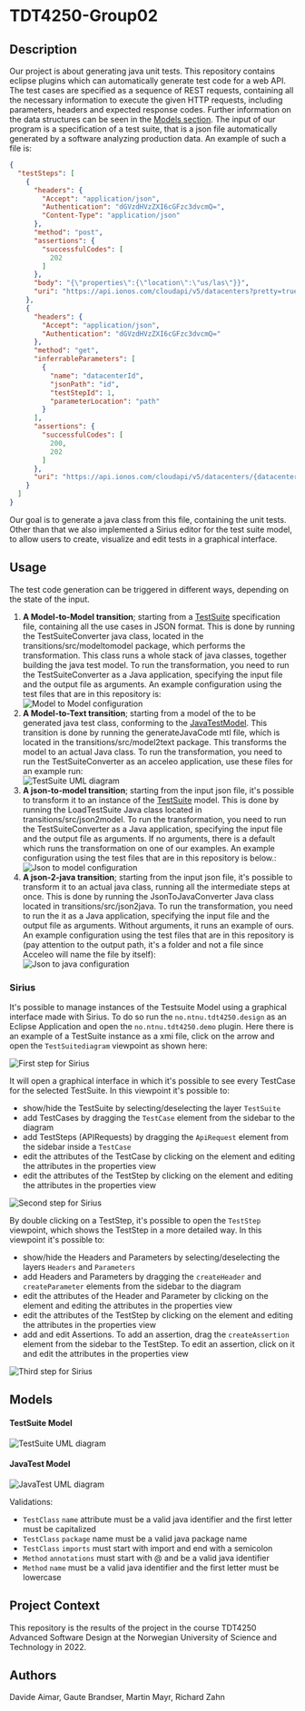 # TDT4250-Group02

## Description
Our project is about generating java unit tests. This repository contains eclipse plugins which can automatically generate test code for a web API. The test cases are specified as a sequence of REST requests, containing all the necessary information to execute the given HTTP requests, including parameters, headers and expected response codes. Further information on the data structures can be seen in the [Models section](#Models). The input of our program is a specification of a test suite, that is a json file automatically generated by a software analyzing production data. An example of such a file is:

```json
{
  "testSteps": [
    {
      "headers": {
        "Accept": "application/json",
        "Authentication": "dGVzdHVzZXI6cGFzc3dvcmQ=",
        "Content-Type": "application/json"
      },
      "method": "post",
      "assertions": {
        "successfulCodes": [
          202
        ]
      },
      "body": "{\"properties\":{\"location\":\"us/las\"}}",
      "uri": "https://api.ionos.com/cloudapi/v5/datacenters?pretty=true&depth=0"
    },
    {
      "headers": {
        "Accept": "application/json",
        "Authentication": "dGVzdHVzZXI6cGFzc3dvcmQ="
      },
      "method": "get",
      "inferrableParameters": [
        {
          "name": "datacenterId",
          "jsonPath": "id",
          "testStepId": 1,
          "parameterLocation": "path"
        }
      ],
      "assertions": {
        "successfulCodes": [
          200,
          202
        ]
      },
      "uri": "https://api.ionos.com/cloudapi/v5/datacenters/{datacenterId}?pretty=true&depth=0"
    }
  ]
}
```

Our goal is to generate a java class from this file, containing the unit tests. Other than that we also implemented a Sirius editor for the test suite model, to allow users to create, visualize and edit tests in a graphical interface.

## Usage
The test code generation can be triggered in different ways, depending on the state of the input.
1. **A Model-to-Model transition**; starting from a [TestSuite](#testsuite-model) specification file, containing all the use cases in JSON format. This is done by running the TestSuiteConverter java class, located in the transitions/src/modeltomodel package, which performs the transformation. This class runs a whole stack of java classes, together building the java test model. To run the transformation, you need to run the TestSuiteConverter as a Java application, specifying the input file and the output file as arguments. An example configuration using the test files that are in this repository is:<br>
![Model to Model configuration](img/m2m-conf.png)<br>
2. **A Model-to-Text transition**; starting from a model of the to be generated java test class, conforming to the [JavaTestModel](#javatest-model). This transition is done by running the generateJavaCode mtl file, which is located in the transitions/src/model2text package. This transforms the model to an actual Java class. To run the transformation, you need to run the TestSuiteConverter as an acceleo application, use these files for an example run: <br>
![TestSuite UML diagram](img/m2t-conf.png)<br>
3. **A json-to-model transition**; starting from the input json file, it's possible to transform it to an instance of the [TestSuite](#testsuite-model) model. This is done by running the LoadTestSuite Java class located in transitions/src/json2model. To run the transformation, you need to run the TestSuiteConverter as a Java application, specifying the input file and the output file as arguments. If no arguments, there is a default which runs the transformation on one of our examples. An example configuration using the test files that are in this repository is below.:<br>
![Json to model configuration](img/json2m-conf.png)<br>
4. **A json-2-java transition**; starting from the input json file, it's possible to transform it to an actual java class, running all the intermediate steps at once. This is done by running the JsonToJavaConverter Java class located in transitions/src/json2java. To run the transformation, you need to run the it as a Java application, specifying the input file and the output file as arguments. Without arguments, it runs an example of ours. An example configuration using the test files that are in this repository is (pay attention to the output path, it's a folder and not a file since Acceleo will name the file by itself):<br>
![Json to java configuration](img/json2java-conf.png)<br>

### Sirius 
It's possible to manage instances of the Testsuite Model using a graphical interface made with Sirius. To do so run the `no.ntnu.tdt4250.design` as an Eclipse Application and open the `no.ntnu.tdt4250.demo` plugin. Here there is an example of a TestSuite instance as a xmi file, click on the arrow and open the `TestSuitediagram` viewpoint as shown here:

![First step for Sirius](img/sirius-0.png)

It will open a graphical interface in which it's possible to see every TestCase for the selected TestSuite. In this viewpoint it's possible to:
- show/hide the TestSuite by selecting/deselecting the layer `TestSuite`
- add TestCases by dragging the `TestCase` element from the sidebar to the diagram
- add TestSteps (APIRequests) by dragging the `ApiRequest` element from the sidebar inside a `TestCase`
- edit the attributes of the TestCase by clicking on the element and editing the attributes in the properties view
- edit the attributes of the TestStep by clicking on the element and editing the attributes in the properties view

![Second step for Sirius](img/sirius-1.png)

By double clicking on a TestStep, it's possible to open the `TestStep` viewpoint, which shows the TestStep in a more detailed way. In this viewpoint it's possible to:
- show/hide the Headers and Parameters by selecting/deselecting the layers `Headers` and `Parameters`
- add Headers and Parameters by dragging the `createHeader` and `createParameter` elements from the sidebar to the diagram
- edit the attributes of the Header and Parameter by clicking on the element and editing the attributes in the properties view
- edit the attributes of the TestStep by clicking on the element and editing the attributes in the properties view
- add and edit Assertions. To add an assertion, drag the `createAssertion` element from the sidebar to the TestStep. To edit an assertion, click on it and edit the attributes in the properties view

![Third step for Sirius](img/sirius-2.png)

## Models

#### TestSuite Model

![TestSuite UML diagram](img/testsuiteUML.png)

#### JavaTest Model

![JavaTest UML diagram](img/javatestUML.png)

Validations:
- `TestClass` `name` attribute must be a valid java identifier and the first letter must be capitalized
- `TestClass` `package` name must be a valid java package name 
- `TestClass` `imports` must start with import and end with a semicolon
- `Method` `annotations` must start with @ and be a valid java identifier
- `Method` `name` must be a valid java identifier and the first letter must be lowercase

## Project Context
This repository is the results of the project in the course TDT4250 Advanced Software Design at the Norwegian University of Science and Technology in 2022.

## Authors
Davide Aimar, 
Gaute Brandser, 
Martin Mayr, 
Richard Zahn
